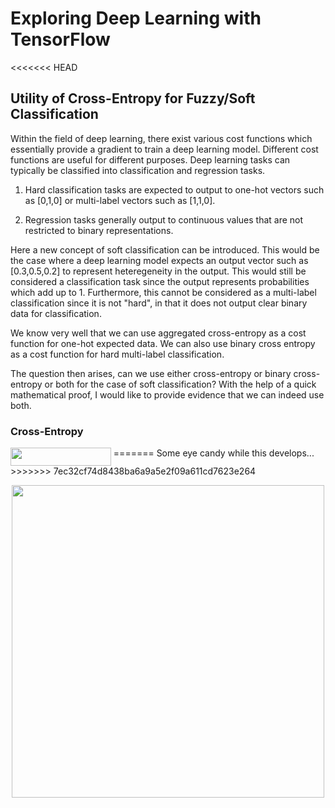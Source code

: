 # Exploring Deep Learning with TensorFlow

<<<<<<< HEAD
## Utility of Cross-Entropy for Fuzzy/Soft Classification

Within the field of deep learning, there exist various cost functions which essentially provide a gradient to train a deep learning model. Different cost functions are useful for different purposes. Deep learning tasks can typically be classified into classification and regression tasks.

1. Hard classification tasks are expected to output to one-hot vectors such as [0,1,0] or multi-label vectors such as [1,1,0].

2. Regression tasks generally output to continuous values that are not restricted to binary representations.

Here a new concept of soft classification can be introduced. This would be the case where a deep learning model expects an output vector such as [0.3,0.5,0.2] to represent heteregeneity in the output. This would still be considered a classification task since the output represents probabilities which add up to 1. Furthermore, this cannot be considered as a multi-label classification since it is not "hard", in that it does not output clear binary data for classification.

We know very well that we can use aggregated cross-entropy as a cost function for one-hot expected data. We can also use binary cross entropy as a cost function for hard multi-label classification.

The question then arises, can we use either cross-entropy or binary cross-entropy or both for the case of soft classification? With the help of a quick mathematical proof, I would like to provide evidence that we can indeed use both.

### Cross-Entropy

<img src="https://rawgit.com/in	git@github.com:AtreyaSh/deepUnlearning/master/svgs/90a146a8f353211bc4a7d660b9c46941.svg?invert_in_darkmode" align=middle width=160.923345pt height=28.926810000000007pt/>
=======
Some eye candy while this develops...
>>>>>>> 7ec32cf74d8438ba6a9a5e2f09a611cd7623e264

<p align="center">
<img src = "crossEntropy.gif" width = 500>
</p>
